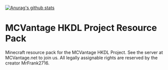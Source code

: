 [![Anurag's github stats](https://github-readme-stats.vercel.app/api?username=anuraghazra)](https://github.com/MrFrank2716/github-readme-stats)
# MCVantage HKDL Project Resource Pack
Minecraft resource pack for the MCVantage HKDL Project. See the server at MCVantage.net to join us. All legally assignable rights are reserved by the creator MrFrank2716.
